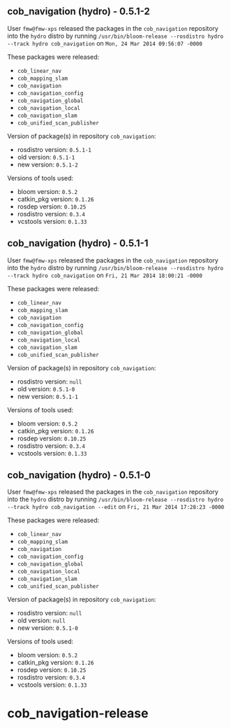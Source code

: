 ## cob_navigation (hydro) - 0.5.1-2

User `fmw@fmw-xps` released the packages in the `cob_navigation` repository into the `hydro` distro by running `/usr/bin/bloom-release --rosdistro hydro --track hydro cob_navigation` on `Mon, 24 Mar 2014 09:56:07 -0000`

These packages were released:
- `cob_linear_nav`
- `cob_mapping_slam`
- `cob_navigation`
- `cob_navigation_config`
- `cob_navigation_global`
- `cob_navigation_local`
- `cob_navigation_slam`
- `cob_unified_scan_publisher`

Version of package(s) in repository `cob_navigation`:
- rosdistro version: `0.5.1-1`
- old version: `0.5.1-1`
- new version: `0.5.1-2`

Versions of tools used:
- bloom version: `0.5.2`
- catkin_pkg version: `0.1.26`
- rosdep version: `0.10.25`
- rosdistro version: `0.3.4`
- vcstools version: `0.1.33`


## cob_navigation (hydro) - 0.5.1-1

User `fmw@fmw-xps` released the packages in the `cob_navigation` repository into the `hydro` distro by running `/usr/bin/bloom-release --rosdistro hydro --track hydro cob_navigation` on `Fri, 21 Mar 2014 18:00:21 -0000`

These packages were released:
- `cob_linear_nav`
- `cob_mapping_slam`
- `cob_navigation`
- `cob_navigation_config`
- `cob_navigation_global`
- `cob_navigation_local`
- `cob_navigation_slam`
- `cob_unified_scan_publisher`

Version of package(s) in repository `cob_navigation`:
- rosdistro version: `null`
- old version: `0.5.1-0`
- new version: `0.5.1-1`

Versions of tools used:
- bloom version: `0.5.2`
- catkin_pkg version: `0.1.26`
- rosdep version: `0.10.25`
- rosdistro version: `0.3.4`
- vcstools version: `0.1.33`


## cob_navigation (hydro) - 0.5.1-0

User `fmw@fmw-xps` released the packages in the `cob_navigation` repository into the `hydro` distro by running `/usr/bin/bloom-release --rosdistro hydro --track hydro cob_navigation --edit` on `Fri, 21 Mar 2014 17:28:23 -0000`

These packages were released:
- `cob_linear_nav`
- `cob_mapping_slam`
- `cob_navigation`
- `cob_navigation_config`
- `cob_navigation_global`
- `cob_navigation_local`
- `cob_navigation_slam`
- `cob_unified_scan_publisher`

Version of package(s) in repository `cob_navigation`:
- rosdistro version: `null`
- old version: `null`
- new version: `0.5.1-0`

Versions of tools used:
- bloom version: `0.5.2`
- catkin_pkg version: `0.1.26`
- rosdep version: `0.10.25`
- rosdistro version: `0.3.4`
- vcstools version: `0.1.33`


cob_navigation-release
======================
